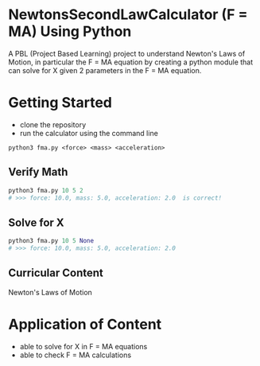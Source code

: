 # NewtonsSecondLawCalculator (F = MA) Using Python

A PBL (Project Based Learning) project to understand Newton's Laws of Motion,
in particular the F = MA equation by creating a python module that can solve for X given 2 parameters
in the F = MA equation.

# Getting Started
- clone the repository
- run the calculator using the command line
```
python3 fma.py <force> <mass> <acceleration>
```

## Verify Math
```py
python3 fma.py 10 5 2
# >>> force: 10.0, mass: 5.0, acceleration: 2.0  is correct!
```
## Solve for X
```py
python3 fma.py 10 5 None
# >>> force: 10.0, mass: 5.0, acceleration: 2.0
```

## Curricular Content
Newton's Laws of Motion

# Application of Content
- able to solve for X in F = MA equations
- able to check F = MA calculations